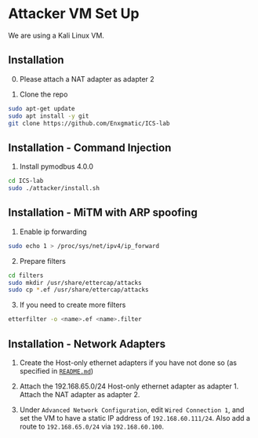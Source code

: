 # Attacker VM Set Up

We are using a Kali Linux VM.

## Installation

0. Please attach a NAT adapter as adapter 2

1. Clone the repo

```sh
sudo apt-get update
sudo apt install -y git
git clone https://github.com/Enxgmatic/ICS-lab
```

## Installation - Command Injection

1. Install pymodbus 4.0.0

```sh
cd ICS-lab
sudo ./attacker/install.sh
```

## Installation - MiTM with ARP spoofing

1. Enable ip forwarding

```sh
sudo echo 1 > /proc/sys/net/ipv4/ip_forward
```

2. Prepare filters

```sh
cd filters
sudo mkdir /usr/share/ettercap/attacks
sudo cp *.ef /usr/share/ettercap/attacks
```

3. If you need to create more filters

```sh
etterfilter -o <name>.ef <name>.filter
```

## Installation - Network Adapters

1. Create the Host-only ethernet adapters if you have not done so (as specified in [`README.md`](../README.md))

2. Attach the 192.168.65.0/24 Host-only ethernet adapter as adapter 1. Attach the NAT adapter as adapter 2.

3. Under `Advanced Network Configuration`, edit `Wired Connection 1`, and set the VM to have a static IP address of `192.168.60.111/24`. Also add a route to `192.168.65.0/24` via `192.168.60.100`.
